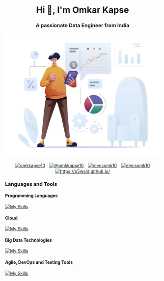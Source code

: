 <h1 align="center">Hi 👋, I'm Omkar Kapse</h1>
<h3 align="center">A passionate Data Engineer from India</h3>
<p align="center"><img alt="Coding" width="600" src="https://github.com/elecsomk10/elecsomk10/blob/main/Resources/Data%20Analyst%20PNG.png"></p>

<!-- 
//To add git hub profile views
<p align="left"> <img src="https://komarev.com/ghpvc/?username=elecsomk10&label=Profile%20views&color=0e75b6&style=flat" alt="elecsomk10" /> </p>
//To add git hub trophies
<p align="left"> <a href="https://github.com/ryo-ma/github-profile-trophy"><img src="https://github-profile-trophy.vercel.app/?username=elecsomk10" alt="elecsomk10" /></a> </p>

### Check out my work
-->

<p align="center">
<a href="https://linkedin.com/in/omkkapse10" target="blank"><img align="center" src="https://simpleskill.icons.workers.dev/svg?i=linkedin" alt="omkkapse10" height="40" width="40" hspace="5" /></a>
<a href="https://www.youtube.com/@omkkapse10" target="blank"><img align="center" src="https://simpleskill.icons.workers.dev/svg?i=youtube" alt="@omkkapse10" height="40" width="40" hspace="5" /></a>
<a href="https://www.codechef.com/users/elecsomk10" target="blank"><img align="center" src="https://simpleskill.icons.workers.dev/svg?i=codechef" alt="elecsomk10" height="40" width="40" hspace="5" /></a>
<a href="https://www.hackerrank.com/elecsomk10" target="blank"><img align="center" src="https://simpleskill.icons.workers.dev/svg?i=hackerrank" alt="elecsomk10" height="40" width="40" hspace="5" /></a>
<a href="https://o5wald.github.io/" target="blank"><img align="center" src="https://cdn-icons-png.flaticon.com/512/12867/12867278.png" alt="https://o5wald.github.io/" height="40" width="40" hspace="5" /></a>
</p>

### Languages and Tools
<h4 align="left">Programming Languages</h4>

[![My Skills](https://simpleskill.icons.workers.dev/svg?i=python,R,Scala&perline=5)](https://simpleicons.org)

<h4 align="left">Cloud</h4>

[![My Skills](https://simpleskill.icons.workers.dev/svg?i=amazonaws,microsoftazure&perline=5)](https://simpleicons.org)

<h4 align="left">Big Data Technologies</h4>

[![My Skills](https://simpleskill.icons.workers.dev/svg?i=apachehadoop,apachehive,apachespark,apachekafka,apachecassandra&perline=5)](https://simpleicons.org)

<h4 align="left">Agile, DevOps and Testing Tools</h4>

[![My Skills](https://simpleskill.icons.workers.dev/svg?i=git,gnubash,linux,jenkins,jira,databricks,snowflake&perline=5)](https://simpleicons.org)


<!-- 
<p><img align="left" src="https://github-readme-stats.vercel.app/api/top-langs?username=elecsomk10&show_icons=true&locale=en&layout=compact" alt="elecsomk10" /></p>

<p>&nbsp;<img align="center" src="https://github-readme-stats.vercel.app/api?username=elecsomk10&show_icons=true&locale=en" alt="elecsomk10" /></p>

<p><img align="center" src="https://github-readme-streak-stats.herokuapp.com/?user=elecsomk10&" alt="elecsomk10" /></p>

<h4 align="left">Programming Languages</h4>

[![My Skills](https://skillicons.dev/icons?i=java,python,scala&theme=light)](https://skillicons.dev)

<h4 align="left">Cloud</h4>

[![My Skills](https://skillicons.dev/icons?i=aws,azure,gcp&theme=light)](https://skillicons.dev)
-->
